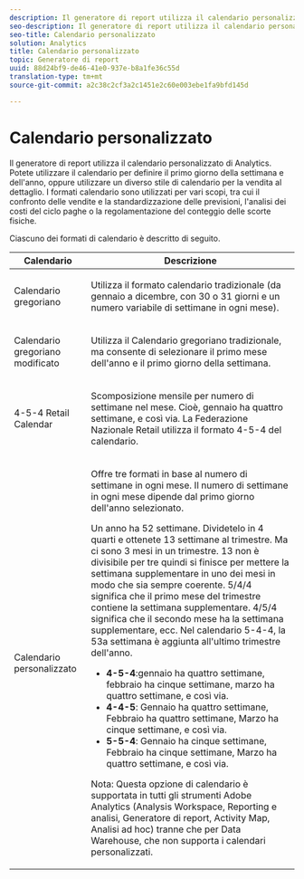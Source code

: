 ```yaml
---
description: Il generatore di report utilizza il calendario personalizzato di Analytics. Potete utilizzare il calendario per definire il primo giorno della settimana e dell'anno, oppure utilizzare un diverso stile di calendario per la vendita al dettaglio. I formati calendario sono utilizzati per vari scopi, tra cui il confronto delle vendite e la standardizzazione delle previsioni, l'analisi dei costi del ciclo paghe o la regolamentazione del conteggio delle scorte fisiche.
seo-description: Il generatore di report utilizza il calendario personalizzato di Analytics. Potete utilizzare il calendario per definire il primo giorno della settimana e dell'anno, oppure utilizzare un diverso stile di calendario per la vendita al dettaglio. I formati calendario sono utilizzati per vari scopi, tra cui il confronto delle vendite e la standardizzazione delle previsioni, l'analisi dei costi del ciclo paghe o la regolamentazione del conteggio delle scorte fisiche.
seo-title: Calendario personalizzato
solution: Analytics
title: Calendario personalizzato
topic: Generatore di report
uuid: 88d24bf9-de46-41e0-937e-b8a1fe36c55d
translation-type: tm+mt
source-git-commit: a2c38c2cf3a2c1451e2c60e003ebe1fa9bfd145d

---
```



# Calendario personalizzato

Il generatore di report utilizza il calendario personalizzato di Analytics. Potete utilizzare il calendario per definire il primo giorno della settimana e dell'anno, oppure utilizzare un diverso stile di calendario per la vendita al dettaglio. I formati calendario sono utilizzati per vari scopi, tra cui il confronto delle vendite e la standardizzazione delle previsioni, l'analisi dei costi del ciclo paghe o la regolamentazione del conteggio delle scorte fisiche.

Ciascuno dei formati di calendario è descritto di seguito.

<table id="table_E609632569EB499184E56618C2CEF742"> 
 <thead> 
  <tr> 
   <th colname="col1" class="entry"> Calendario       </th> 
   <th colname="col2" class="entry"> Descrizione </th> 
  </tr> 
 </thead>
 <tbody> 
  <tr> 
   <td colname="col1"> <p>Calendario gregoriano </p> </td> 
   <td colname="col2"> <p> Utilizza il formato calendario tradizionale (da gennaio a dicembre, con 30 o 31 giorni e un numero variabile di settimane in ogni mese). </p> </td> 
  </tr> 
  <tr> 
   <td colname="col1"> <p>Calendario gregoriano modificato </p> </td> 
   <td colname="col2"> <p> Utilizza il Calendario gregoriano tradizionale, ma consente di selezionare il primo mese dell'anno e il primo giorno della settimana. </p> </td> 
  </tr> 
  <tr> 
   <td colname="col1"> <p>4-5-4 Retail Calendar </p> </td> 
   <td colname="col2"> <p> Scomposizione mensile per numero di settimane nel mese. Cioè, gennaio ha quattro settimane, e così via. La Federazione Nazionale Retail utilizza il formato 4-5-4 del calendario. </p> </td> 
  </tr> 
  <tr> 
   <td colname="col1"> <p>Calendario personalizzato </p> </td> 
   <td colname="col2"> <p> Offre tre formati in base al numero di settimane in ogni mese. Il numero di settimane in ogni mese dipende dal primo giorno dell'anno selezionato. </p> <p>Un anno ha 52 settimane. Dividetelo in 4 quarti e ottenete 13 settimane al trimestre. Ma ci sono 3 mesi in un trimestre. 13 non è divisibile per tre quindi si finisce per mettere la settimana supplementare in uno dei mesi in modo che sia sempre coerente. 5/4/4 significa che il primo mese del trimestre contiene la settimana supplementare. 4/5/4 significa che il secondo mese ha la settimana supplementare, ecc. Nel calendario 5-4-4, la 53a settimana è aggiunta all'ultimo trimestre dell'anno. </p> 
    <ul id="ul_1579FD106A47419486B03E248A5E6ED5"> 
     <li id="li_E9B9E8F03E324DBDA9139C2D0D599092"><b>4-5-4</b>:gennaio ha quattro settimane, febbraio ha cinque settimane, marzo ha quattro settimane, e così via. </li> 
     <li id="li_D0675DBDEC4641D2A8645B5CDFC565AB"><b>4-4-5</b>: Gennaio ha quattro settimane, Febbraio ha quattro settimane, Marzo ha cinque settimane, e così via. </li> 
     <li id="li_6743BBB9AC9A4CFEAA0CBCE51052BC29"><b>5-5-4</b>: Gennaio ha cinque settimane, Febbraio ha cinque settimane, Marzo ha quattro settimane, e così via. </li> 
    </ul> <p>Nota:  Questa opzione di calendario è supportata in tutti gli strumenti Adobe Analytics (Analysis Workspace, Reporting e analisi, Generatore di report, Activity Map, Analisi ad hoc) tranne che per Data Warehouse, che non supporta i calendari personalizzati. </p> </td> 
  </tr> 
 </tbody> 
</table>

